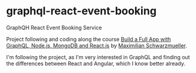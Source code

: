 # graphql-react-event-booking
GraphQH React Event Booking Service

Project following and coding along the course [Build a Full App with GraphQL, Node.js, MongoDB and React.js](https://www.academind.com/learn/node-js/graphql-with-node-react-full-app/) by [Maximilian Schwarzmueller](https://www.academind.com/).

I'm following the project, as I'm very interested in GraphQL and finding out the differences between React and Angular, which I know better already.
